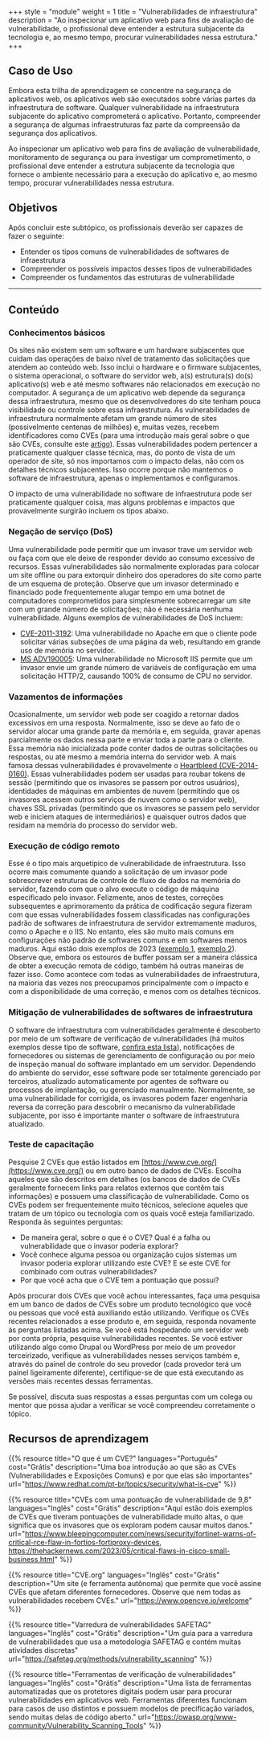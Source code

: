 +++
style = "module"
weight = 1
title = "Vulnerabilidades de infraestrutura"
description = "Ao inspecionar um aplicativo web para fins de avaliação de vulnerabilidade, o profissional deve entender a estrutura subjacente da tecnologia e, ao mesmo tempo, procurar vulnerabilidades nessa estrutura."
+++

## Caso de Uso

Embora esta trilha de aprendizagem se concentre na segurança de aplicativos web, os aplicativos web são executados sobre várias partes da infraestrutura de software. Qualquer vulnerabilidade na infraestrutura subjacente do aplicativo comprometerá o aplicativo. Portanto, compreender a segurança de algumas infraestruturas faz parte da compreensão da segurança dos aplicativos.

Ao inspecionar um aplicativo web para fins de avaliação de vulnerabilidade, monitoramento de segurança ou para investigar um comprometimento, o profissional deve entender a estrutura subjacente da tecnologia que fornece o ambiente necessário para a execução do aplicativo e, ao mesmo tempo, procurar vulnerabilidades nessa estrutura.

## Objetivos

Após concluir este subtópico, os profissionais deverão ser capazes de fazer o seguinte:

- Entender os tipos comuns de vulnerabilidades de softwares de infraestrutura
- Compreender os possíveis impactos desses tipos de vulnerabilidades
- Compreender os fundamentos das estruturas de vulnerabilidade

---
## Conteúdo 
### Conhecimentos básicos

Os sites não existem sem um software e um hardware subjacentes que cuidam das operações de baixo nível de tratamento das solicitações que atendem ao conteúdo web. Isso inclui o hardware e o firmware subjacentes, o sistema operacional, o software do servidor web, a(s) estrutura(s) do(s) aplicativo(s) web e até mesmo softwares não relacionados em execução no computador. A segurança de um aplicativo web depende da segurança dessa infraestrutura, mesmo que os desenvolvedores do site tenham pouca visibilidade ou controle sobre essa infraestrutura. As vulnerabilidades de infraestrutura normalmente afetam um grande número de sites (possivelmente centenas de milhões) e, muitas vezes, recebem identificadores como CVEs (para uma introdução mais geral sobre o que são CVEs, consulte este [artigo](https://www.redhat.com/pt-br/topics/security/what-is-cve)). Essas vulnerabilidades podem pertencer a praticamente qualquer classe técnica, mas, do ponto de vista de um operador de site, só nos importamos com o impacto delas, não com os detalhes técnicos subjacentes. Isso ocorre porque não mantemos o software de infraestrutura, apenas o implementamos e configuramos. 

O impacto de uma vulnerabilidade no software de infraestrutura pode ser praticamente qualquer coisa, mas alguns problemas e impactos que provavelmente surgirão incluem os tipos abaixo.


### Negação de serviço (DoS)

Uma vulnerabilidade pode permitir que um invasor trave um servidor web ou faça com que ele deixe de responder devido ao consumo excessivo de recursos. Essas vulnerabilidades são normalmente exploradas para colocar um site offline ou para extorquir dinheiro dos operadores do site como parte de um esquema de proteção. Observe que um invasor determinado e financiado pode frequentemente alugar tempo em uma botnet de computadores comprometidos para simplesmente sobrecarregar um site com um grande número de solicitações; não é necessária nenhuma vulnerabilidade. Alguns exemplos de vulnerabilidades de DoS incluem:

- [CVE-2011-3192](https://nvd.nist.gov/vuln/detail/CVE-2011-3192): Uma vulnerabilidade no Apache em que o cliente pode solicitar várias subseções de uma página da web, resultando em grande uso de memória no servidor.
- [MS ADV190005](https://msrc.microsoft.com/update-guide/vulnerability/ADV190005): Uma vulnerabilidade no Microsoft IIS permite que um invasor envie um grande número de variáveis de configuração em uma solicitação HTTP/2, causando 100% de consumo de CPU no servidor.

### Vazamentos de informações

Ocasionalmente, um servidor web pode ser coagido a retornar dados excessivos em uma resposta. Normalmente, isso se deve ao fato de o servidor alocar uma grande parte da memória e, em seguida, gravar apenas parcialmente os dados nessa parte e enviar toda a parte para o cliente. Essa memória não inicializada pode conter dados de outras solicitações ou respostas, ou até mesmo a memória interna do servidor web. A mais famosa dessas vulnerabilidades é provavelmente o [Heartbleed (CVE-2014-0160)](https://pt.wikipedia.org/wiki/Heartbleed). Essas vulnerabilidades podem ser usadas para roubar tokens de sessão (permitindo que os invasores se passem por outros usuários), identidades de máquinas em ambientes de nuvem (permitindo que os invasores acessem outros serviços de nuvem como o servidor web), chaves SSL privadas (permitindo que os invasores se passem pelo servidor web e iniciem ataques de intermediários) e quaisquer outros dados que residam na memória do processo do servidor web.

### Execução de código remoto
Esse é o tipo mais arquetípico de vulnerabilidade de infraestrutura. Isso ocorre mais comumente quando a solicitação de um invasor pode sobrescrever estruturas de controle de fluxo de dados na memória do servidor, fazendo com que o alvo execute o código de máquina especificado pelo invasor. Felizmente, anos de testes, correções subsequentes e aprimoramento da prática de codificação segura fizeram com que essas vulnerabilidades fossem classificadas nas configurações padrão de softwares de infraestrutura de servidor extremamente maduros, como o Apache e o IIS. No entanto, eles são muito mais comuns em configurações não padrão de softwares comuns e em softwares menos maduros. Aqui estão dois exemplos de 2023 ([exemplo 1](https://www.bleepingcomputer.com/news/security/fortinet-warns-of-critical-rce-flaw-in-fortios-fortiproxy-devices/), [exemplo 2](https://thehackernews.com/2023/05/critical-flaws-in-cisco-small-business.html)). Observe que, embora os estouros de buffer possam ser a maneira clássica de obter a execução remota de código, também há outras maneiras de fazer isso. Como acontece com todas as vulnerabilidades de infraestrutura, na maioria das vezes nos preocupamos principalmente com o impacto e com a disponibilidade de uma correção, e menos com os detalhes técnicos.

### Mitigação de vulnerabilidades de softwares de infraestrutura

O software de infraestrutura com vulnerabilidades geralmente é descoberto por meio de um software de verificação de vulnerabilidades (há muitos exemplos desse tipo de software, [confira esta lista](https://owasp.org/www-community/Vulnerability_Scanning_Tools)), notificações de fornecedores ou sistemas de gerenciamento de configuração ou por meio de inspeção manual do software implantado em um servidor. Dependendo do ambiente do servidor, esse software pode ser totalmente gerenciado por terceiros, atualizado automaticamente por agentes de software ou processos de implantação, ou gerenciado manualmente. Normalmente, se uma vulnerabilidade for corrigida, os invasores podem fazer engenharia reversa da correção para descobrir o mecanismo da vulnerabilidade subjacente, por isso é importante manter o software de infraestrutura atualizado.

### Teste de capacitação

Pesquise 2 CVEs que estão listados em [https://www.cve.org/](https://www.cve.org/) ou em outro banco de dados de CVEs. Escolha aqueles que são descritos em detalhes (os bancos de dados de CVEs geralmente fornecem links para relatos externos que contêm tais informações) e possuem uma classificação de vulnerabilidade. Como os CVEs podem ser frequentemente muito técnicos, selecione aqueles que tratam de um tópico ou tecnologia com os quais você esteja familiarizado. Responda às seguintes perguntas:

- De maneira geral, sobre o que é o CVE? Qual é a falha ou vulnerabilidade que o invasor poderia explorar?
- Você conhece alguma pessoa ou organização cujos sistemas um invasor poderia explorar utilizando este CVE? E se este CVE for combinado com outras vulnerabilidades?
- Por que você acha que o CVE tem a pontuação que possui?

Após procurar dois CVEs que você achou interessantes, faça uma pesquisa em um banco de dados de CVEs sobre um produto tecnológico que você ou pessoas que você está auxiliando estão utilizando. Verifique os CVEs recentes relacionados a esse produto e, em seguida, responda novamente às perguntas listadas acima.
Se você está hospedando um servidor web por conta própria, pesquise vulnerabilidades recentes. Se você estiver utilizando algo como Drupal ou WordPress por meio de um provedor terceirizado, verifique as vulnerabilidades nesses serviços também e, através do painel de controle do seu provedor (cada provedor terá um painel ligeiramente diferente), certifique-se de que está executando as versões mais recentes dessas ferramentas. 

Se possível, discuta suas respostas a essas perguntas com um colega ou mentor que possa ajudar a verificar se você compreendeu corretamente o tópico.



## Recursos de aprendizagem

{{% resource title="O que é um CVE?" languages="Português" cost="Grátis" description="Uma boa introdução ao que são as CVEs (Vulnerabilidades e Exposições Comuns) e por que elas são importantes" url="https://www.redhat.com/pt-br/topics/security/what-is-cve" %}}

{{% resource title="CVEs com uma pontuação de vulnerabilidade de 9,8" languages="Inglês" cost="Grátis" description="Aqui estão dois exemplos de CVEs que tiveram pontuações de vulnerabilidade muito altas, o que significa que os invasores que os exploram podem causar muitos danos." url="https://www.bleepingcomputer.com/news/security/fortinet-warns-of-critical-rce-flaw-in-fortios-fortiproxy-devices, https://thehackernews.com/2023/05/critical-flaws-in-cisco-small-business.html" %}}

{{% resource title="CVE.org" languages="Inglês" cost="Grátis" description="Um site (e ferramenta autônoma) que permite que você assine CVEs que afetam diferentes fornecedores. Observe que nem todas as vulnerabilidades recebem CVEs." url="https://www.opencve.io/welcome" %}}

{{% resource title="Varredura de vulnerabilidades SAFETAG" languages="Inglês" cost="Grátis" description="Um guia para a varredura de vulnerabilidades que usa a metodologia SAFETAG e contém muitas atividades discretas" url="https://safetag.org/methods/vulnerability_scanning" %}}

{{% resource title="Ferramentas de verificação de vulnerabilidades" languages="Inglês" cost="Grátis" description="Uma lista de ferramentas automatizadas que os protetores digitais podem usar para procurar vulnerabilidades em aplicativos web. Ferramentas diferentes funcionam para casos de uso distintos e possuem modelos de precificação variados, sendo muitas delas de código aberto." url="https://owasp.org/www-community/Vulnerability_Scanning_Tools" %}}